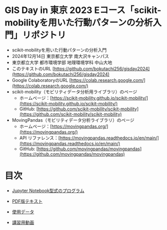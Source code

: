 # GIS Day in 東京 2023 Eコース「scikit-mobilityを用いた行動パターンの分析入門」リポジトリ

* scikit-mobilityを用いた行動パターンの分析入門
* 2024年12月14日 東京都立大学 南大沢キャンパス
* 東京都立大学 都市環境学部 地理環境学科 中山大地
* このテキストのURL [https://github.com/bokutachi256/gisday2024](https://github.com/bokutachi256/gisday2024)
* Google ColaboratoryのURL [https://colab.research.google.com/](https://colab.research.google.com/)
* scikit-mobility（モビリティデータ分析用ライブラリ）のページ
  * ホームページ：[https://scikit-mobility.github.io/scikit-mobility/](https://scikit-mobility.github.io/scikit-mobility/)
  * GitHub: [https://github.com/scikit-mobility/scikit-mobility](https://github.com/scikit-mobility/scikit-mobility)
* MovingPandas（モビリティデータ分析ライブラリ）のページ
  * ホームページ：[https://movingpandas.org/](https://movingpandas.org/)
  * API リファレンス：[https://movingpandas.readthedocs.io/en/main/](https://movingpandas.readthedocs.io/en/main/)
  * GitHub: [https://github.com/movingpandas/movingpandas](https://github.com/movingpandas/movingpandas)

# 目次

* [Jupyter Notebook型式のプログラム](https://github.com/bokutachi256/gisday2024/blob/main/GISDAY2024_%E8%A1%8C%E5%8B%95%E3%83%91%E3%82%BF%E3%83%BC%E3%83%B3%E3%81%AE%E5%88%86%E6%9E%90%E5%85%A5%E9%96%80.ipynb)
* [PDF版テキスト](https://github.com/bokutachi256/gisday2024/blob/main/GISDAY2024_%E8%A1%8C%E5%8B%95%E3%83%91%E3%82%BF%E3%83%BC%E3%83%B3%E3%81%AE%E5%88%86%E6%9E%90%E5%85%A5%E9%96%80.pdf)

* [使用データ](https://drive.google.com/drive/folders/1OKj-JS8O2NR2qPlvLV4oiTNdrMEV8Jpn?usp=drive_link)
* [講習用動画](https://youtu.be/-x3bb2BwD7k)
